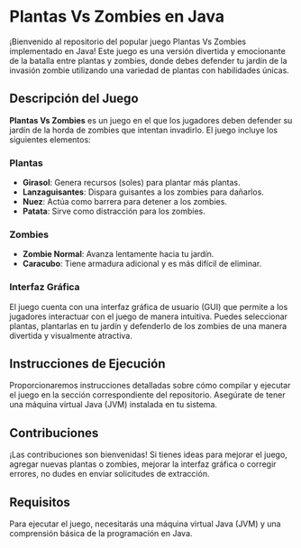 # Plantas Vs Zombies en Java

¡Bienvenido al repositorio del popular juego Plantas Vs Zombies implementado en Java! Este juego es una versión divertida y emocionante de la batalla entre plantas y zombies, donde debes defender tu jardín de la invasión zombie utilizando una variedad de plantas con habilidades únicas.

## Descripción del Juego

**Plantas Vs Zombies** es un juego en el que los jugadores deben defender su jardín de la horda de zombies que intentan invadirlo. El juego incluye los siguientes elementos:

### Plantas
- **Girasol**: Genera recursos (soles) para plantar más plantas.
- **Lanzaguisantes**: Dispara guisantes a los zombies para dañarlos.
- **Nuez**: Actúa como barrera para detener a los zombies.
- **Patata**: Sirve como distracción para los zombies.

### Zombies
- **Zombie Normal**: Avanza lentamente hacia tu jardín.
- **Caracubo**: Tiene armadura adicional y es más difícil de eliminar.

### Interfaz Gráfica
El juego cuenta con una interfaz gráfica de usuario (GUI) que permite a los jugadores interactuar con el juego de manera intuitiva. Puedes seleccionar plantas, plantarlas en tu jardín y defenderlo de los zombies de una manera divertida y visualmente atractiva.

## Instrucciones de Ejecución

Proporcionaremos instrucciones detalladas sobre cómo compilar y ejecutar el juego en la sección correspondiente del repositorio. Asegúrate de tener una máquina virtual Java (JVM) instalada en tu sistema.

## Contribuciones

¡Las contribuciones son bienvenidas! Si tienes ideas para mejorar el juego, agregar nuevas plantas o zombies, mejorar la interfaz gráfica o corregir errores, no dudes en enviar solicitudes de extracción.

## Requisitos

Para ejecutar el juego, necesitarás una máquina virtual Java (JVM) y una comprensión básica de la programación en Java.
